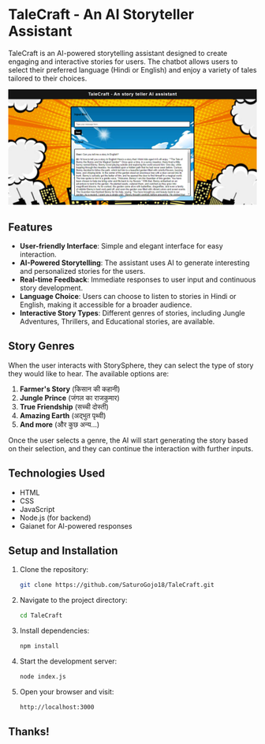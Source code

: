 # TaleCraft - An AI Storyteller Assistant

TaleCraft is an AI-powered storytelling assistant designed to create engaging and interactive stories for users. The chatbot allows users to select their preferred language (Hindi or English) and enjoy a variety of tales tailored to their choices.

![TaleCraft](Readme.png)

## Features

- **User-friendly Interface**: Simple and elegant interface for easy interaction.
- **AI-Powered Storytelling**: The assistant uses AI to generate interesting and personalized stories for the users.
- **Real-time Feedback**: Immediate responses to user input and continuous story development.
- **Language Choice**: Users can choose to listen to stories in Hindi or English, making it accessible for a broader audience.
- **Interactive Story Types**: Different genres of stories, including Jungle Adventures, Thrillers, and Educational stories, are available.

## Story Genres

When the user interacts with StorySphere, they can select the type of story they would like to hear. The available options are:

1. **Farmer's Story** (किसान की कहानी)
2. **Jungle Prince** (जंगल का राजकुमार)
3. **True Friendship** (सच्ची दोस्ती)
4. **Amazing Earth** (अद्भुत पृथ्वी)
5. **And more** (और कुछ अन्य...)

Once the user selects a genre, the AI will start generating the story based on their selection, and they can continue the interaction with further inputs.

## Technologies Used

- HTML
- CSS
- JavaScript
- Node.js (for backend)
- Gaianet for AI-powered responses

## Setup and Installation

1. Clone the repository:

   ```bash
   git clone https://github.com/SaturoGojo18/TaleCraft.git


2. Navigate to the project directory:

    ```bash 
    cd TaleCraft

3. Install dependencies:

    ```bash 
    npm install

4. Start the development server:

    ```bash
    node index.js

5. Open your browser and visit:

    ```bash
    http://localhost:3000

## Thanks!
